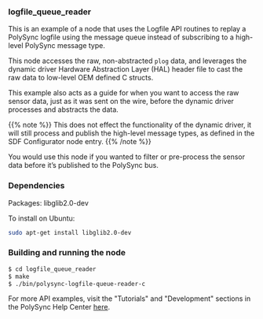 ### logfile_queue_reader

This is an example of a node that uses the Logfile API routines to replay a PolySync logfile using the message queue instead of subscribing to a high-level PolySync message type.

This node accesses the raw, non-abstracted `plog` data, and leverages the dynamic driver Hardware Abstraction Layer (HAL) header file to cast the raw data to low-level OEM defined C structs.

This example also acts as a guide for when you want to access the raw sensor data, just as it was sent on the wire, before the dynamic driver processes and abstracts the data.

   {{% note %}} This does not effect the functionality of the dynamic driver, it will still process and publish the high-level message types, as defined in the SDF Configurator node entry. {{% /note %}}

You would use this node if you wanted to filter or pre-process the sensor data before it’s published to the PolySync bus.

### Dependencies

Packages: libglib2.0-dev

To install on Ubuntu: 

```bash
sudo apt-get install libglib2.0-dev
```

### Building and running the node

```bash
$ cd logfile_queue_reader
$ make
$ ./bin/polysync-logfile-queue-reader-c 
```

For more API examples, visit the "Tutorials" and "Development" sections in the PolySync Help Center [here](https://help.polysync.io/articles/).
